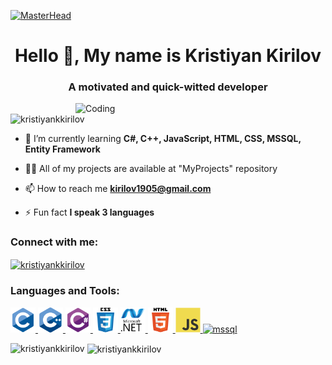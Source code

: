 [![MasterHead](https://user-images.githubusercontent.com/90236635/232446433-d5540fa2-fe28-4bb8-b929-cdb51fe61336.gif)](https://KristiyanKKirilov.io)
<h1 align="center">Hello 👋, My name is Kristiyan Kirilov</h1>
<h3 align="center">A motivated and quick-witted developer</h3>
<image style = "padding: 30" align = "right" alt = "Coding" width = "400" src = "https://camo.githubusercontent.com/cae12fddd9d6982901d82580bdf321d81fb299141098ca1c2d4891870827bf17/68747470733a2f2f6d69726f2e6d656469756d2e636f6d2f6d61782f313336302f302a37513379765349765f7430696f4a2d5a2e676966" style = "border-radius: 30">
  
<p align="left"> <img src="https://komarev.com/ghpvc/?username=kristiyankkirilov&label=Profile%20views&color=0e75b6&style=flat" alt="kristiyankkirilov" /> </p>

- 🌱 I’m currently learning **C#, C++, JavaScript, HTML, CSS, MSSQL, Entity Framework**

- 👨‍💻 All of my projects are available at "MyProjects" repository

- 📫 How to reach me **kirilov1905@gmail.com**

- ⚡ Fun fact **I speak 3 languages**

<h3 align="left">Connect with me:</h3>
<p align="left">
<a href="https://www.leetcode.com/kristiyankkirilov" target="blank"><img align="center" src="https://raw.githubusercontent.com/rahuldkjain/github-profile-readme-generator/master/src/images/icons/Social/leet-code.svg" alt="kristiyankkirilov" height="30" width="40" /></a>
</p>

<h3 align="left">Languages and Tools:</h3>
<p align="left"> <a href="https://www.cprogramming.com/" target="_blank" rel="noreferrer"> <img src="https://raw.githubusercontent.com/devicons/devicon/master/icons/c/c-original.svg" alt="c" width="40" height="40"/> </a> <a href="https://www.w3schools.com/cpp/" target="_blank" rel="noreferrer"> <img src="https://raw.githubusercontent.com/devicons/devicon/master/icons/cplusplus/cplusplus-original.svg" alt="cplusplus" width="40" height="40"/> </a> <a href="https://www.w3schools.com/cs/" target="_blank" rel="noreferrer"> <img src="https://raw.githubusercontent.com/devicons/devicon/master/icons/csharp/csharp-original.svg" alt="csharp" width="40" height="40"/> </a> <a href="https://www.w3schools.com/css/" target="_blank" rel="noreferrer"> <img src="https://raw.githubusercontent.com/devicons/devicon/master/icons/css3/css3-original-wordmark.svg" alt="css3" width="40" height="40"/> </a> <a href="https://dotnet.microsoft.com/" target="_blank" rel="noreferrer"> <img src="https://raw.githubusercontent.com/devicons/devicon/master/icons/dot-net/dot-net-original-wordmark.svg" alt="dotnet" width="40" height="40"/> </a> <a href="https://www.w3.org/html/" target="_blank" rel="noreferrer"> <img src="https://raw.githubusercontent.com/devicons/devicon/master/icons/html5/html5-original-wordmark.svg" alt="html5" width="40" height="40"/> </a> <a href="https://developer.mozilla.org/en-US/docs/Web/JavaScript" target="_blank" rel="noreferrer"> <img src="https://raw.githubusercontent.com/devicons/devicon/master/icons/javascript/javascript-original.svg" alt="javascript" width="40" height="40"/> </a> <a href="https://www.microsoft.com/en-us/sql-server" target="_blank" rel="noreferrer"> <img src="https://www.svgrepo.com/show/303229/microsoft-sql-server-logo.svg" alt="mssql" width="40" height="40"/> </a> </p>

<p><img align="left" style = "background-color: inherit" src="https://github-readme-stats.vercel.app/api/top-langs?username=kristiyankkirilov&show_icons=true&locale=en&layout=compact" alt="kristiyankkirilov" /></p>

<p>&nbsp;<img style = "background-color: inherit" align="center" src="https://github-readme-stats.vercel.app/api?username=kristiyankkirilov&show_icons=true&locale=en" alt="kristiyankkirilov" /></p>
